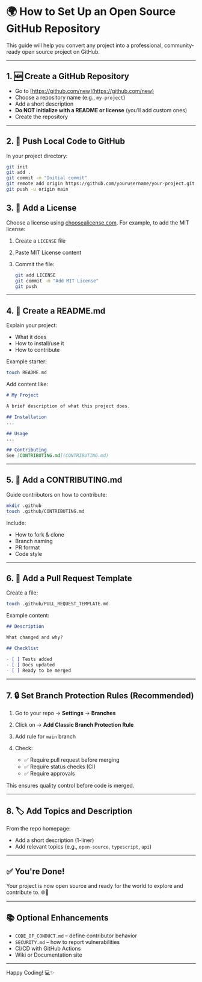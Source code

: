 # 🌍 How to Set Up an Open Source GitHub Repository

This guide will help you convert any project into a professional, community-ready open source project on GitHub.

---

## 1. 🆕 Create a GitHub Repository

- Go to [https://github.com/new](https://github.com/new)
- Choose a repository name (e.g., `my-project`)
- Add a short description
- **Do NOT initialize with a README or license** (you’ll add custom ones)
- Create the repository

---

## 2. 📁 Push Local Code to GitHub

In your project directory:

```bash
git init
git add .
git commit -m "Initial commit"
git remote add origin https://github.com/yourusername/your-project.git
git push -u origin main
````

## 3. 📄 Add a License

Choose a license using [choosealicense.com](https://choosealicense.com/). For example, to add the MIT license:

1. Create a `LICENSE` file
2. Paste MIT License content
3. Commit the file:

   ```bash
   git add LICENSE
   git commit -m "Add MIT License"
   git push
   ```

---

## 4. 📝 Create a README.md

Explain your project:

* What it does
* How to install/use it
* How to contribute

Example starter:

```bash
touch README.md
```

Add content like:

```markdown
# My Project

A brief description of what this project does.

## Installation
...

## Usage
...

## Contributing
See [CONTRIBUTING.md](CONTRIBUTING.md)
```

---

## 5. 🤝 Add a CONTRIBUTING.md

Guide contributors on how to contribute:

```bash
mkdir .github
touch .github/CONTRIBUTING.md
```

Include:

* How to fork & clone
* Branch naming
* PR format
* Code style

---

## 6. 🔖 Add a Pull Request Template

Create a file:

```bash
touch .github/PULL_REQUEST_TEMPLATE.md
```

Example content:

```markdown
## Description

What changed and why?

## Checklist

- [ ] Tests added
- [ ] Docs updated
- [ ] Ready to be merged
```

---

## 7. 🔒 Set Branch Protection Rules (Recommended)

1. Go to your repo → **Settings** → **Branches**
2. Click on → **Add Classic Branch Protection Rule**
3. Add rule for `main` branch
4. Check:

   * ✅ Require pull request before merging
   * ✅ Require status checks (CI)
   * ✅ Require approvals

This ensures quality control before code is merged.

---

## 8. 🏷️ Add Topics and Description

From the repo homepage:

* Add a short description (1-liner)
* Add relevant topics (e.g., `open-source`, `typescript`, `api`)

---

## ✅ You're Done!

Your project is now open source and ready for the world to explore and contribute to. 🌐🎉

---

## 📚 Optional Enhancements

* `CODE_OF_CONDUCT.md` – define contributor behavior
* `SECURITY.md` – how to report vulnerabilities
* CI/CD with GitHub Actions
* Wiki or Documentation site

---

Happy Coding! 💻✨

```

